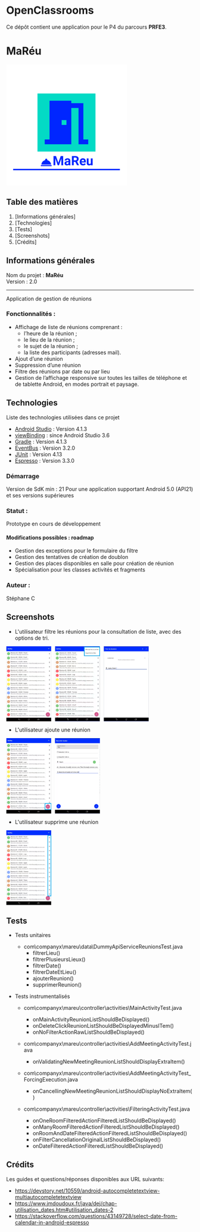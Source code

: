 # OpenClassrooms
Ce dépôt contient une application pour le P4 du parcours **PRFE3**.
# MaRéu

![MaRéu](app/src/main/res/ic_logo_accueil.png)

## Table des matières
1. [Informations générales]
2. [Technologies]
3. [Tests]
4. [Screenshots]
5. [Crédits]

## Informations générales
Nom du projet : **MaRéu**   
Version : 2.0
***
Application de gestion de réunions   

### Fonctionnalités :
* Affichage de liste de réunions comprenant :
	* l’heure de la réunion ;
	* le lieu de la réunion ;
	* le sujet de la réunion ;
	* la liste des participants (adresses mail).   
* Ajout d’une réunion
* Suppression d’une réunion
* Filtre des réunions par date ou par lieu
* Gestion de l’affichage responsive sur toutes les tailles de téléphone et de tablette Android, en modes portrait et paysage.


## Technologies
Liste des technologies utilisées dans ce projet
* [Android Studio](https://developer.android.com/studio/) : Version 4.1.3
* [viewBinding](https://developer.android.com/topic/libraries/view-binding) : since Android Studio 3.6
* [Gradle](https://developer.android.com/studio/releases/gradle-plugin) : Version 4.1.3
* [EventBus](https://greenrobot.org/eventbus/) : Version 3.2.0
* [JUnit](https://github.com/junit-team/junit4/wiki) : Version 4.13
* [Espresso](https://developer.android.com/training/testing/espresso) : Version 3.3.0

### Démarrage
Version de SdK min : 21
Pour une application supportant Android 5.0 (API21) et ses versions supérieures

### Statut :
Prototype en cours de développement

#### Modifications possibles : roadmap
* Gestion des exceptions pour le formulaire du filtre  
* Gestion des tentatives de création de doublon   
* Gestion des places disponibles en salle pour création de réunion   
* Spécialisation pour les classes activités et fragments   

### Auteur :
Stéphane C

## Screenshots
* L'utilisateur filtre les réunions pour la consultation de liste, avec des options de tri. 

 <div style="display:flex;" >
 	<img src="/vysor_list.PNG" width="24%">
 	<img src="vysor_list_filtering.PNG" width="24%" style="margin-left:10px;" >
    <img src="vysor_filtering.PNG" width="24%" style="margin-left:10px;" >
 </div>

* L'utilisateur ajoute une réunion  

 <div style="display:flex;" >
 	<img src="/vysor_list_add.PNG" width="24%">
 	<img src="vysor_add_meeting.PNG" width="24%" style="margin-left:10px;" >
 </div>
 
* L'utilisateur supprime une réunion 

 <div style="display:flex;" >
 	<img src="/vysor_delete_meeting.PNG" width="24%">
 </div> 

## Tests
* Tests unitaires
    * com\companyx\mareu\data\DummyApiServiceReunionsTest.java
        * filtrerLieu()
        * filtrerPlusieursLieux()
        * filtrerDate()
        * filtrerDateEtLieu()
        * ajouterReunion()
        * supprimerReunion()            


* Tests instrumentalisés
    * com\companyx\mareu\controller\activities\MainActivityTest.java
        * onMainActivityReunionListShouldBeDisplayed()
        * onDeleteClickReunionListShouldBeDisplayedMinusITem()
        * onNoFilterActionRawListShouldBeDisplayed()

    * com\companyx\mareu\controller\activities\AddMeetingActivityTest.java
	    * onValidatingNewMeetingReunionListShouldDisplayExtraItem()

    * com\companyx\mareu\controller\activities\AddMeetingActivityTest_ForcingExecution.java
	    * onCancellingNewMeetingReunionListShouldDisplayNoExtraItem()

    * com\companyx\mareu\controller\activities\FilteringActivityTest.java
        * onOneRoomFilteredActionFilteredListShouldBeDisplayed()
        * onManyRoomFilteredActionFilteredListShouldBeDisplayed()
        * onRoomAndDateFilteredActionFilteredListShouldBeDisplayed()
        * onFilterCancellationOriginalListShouldBeDisplayed()
        * onDateFilteredActionFilteredListShouldBeDisplayed()

## Crédits
Les guides et questions/réponses disponibles aux URL suivants:
* https://devstory.net/10559/android-autocompletetextview-multiautocompletetextview
* https://www.jmdoudoux.fr/java/dej/chap-utilisation_dates.htm#utilisation_dates-2
* https://stackoverflow.com/questions/43149728/select-date-from-calendar-in-android-espresso


